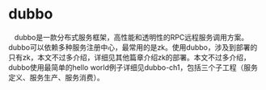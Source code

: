 dubbo
=================
&nbsp;&nbsp;&nbsp;dubbo是一款分布式服务框架，高性能和透明性的RPC远程服务调用方案。dubbo可以依赖多种服务注册中心，最常用的是zk。使用dubbo，涉及到部署的只有zk，本文不过多介绍，详细见其他篇章介绍zk的部署。本文不过多介绍，dubbo使用最简单的hello world例子详细见dubbo-ch1，包括三个子工程（服务定义、服务生产、服务消费）。





